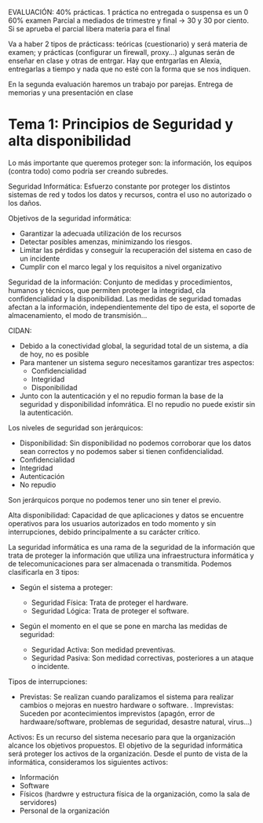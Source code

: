 EVALUACIÓN:
40% prácticas. 1 práctica no entregada o suspensa es un 0
60% examen
Parcial a mediados de trimestre y final -> 30 y 30 por ciento. Si se aprueba el parcial libera materia para el final

Va a haber 2 tipos de prácticass: teóricas (cuestionario) y será materia de examen; y prácticas (configurar un firewall, proxy...) algunas serán de enseñar en clase y otras de entrgar. Hay que entrgarlas en Alexia, entregarlas a tiempo y nada que no esté con la forma que se nos indiquen.

En la segunda evaluación haremos un trabajo por parejas. Entrega de memorias y una presentación en clase

# Tema 1: Principios de Seguridad y alta disponibilidad

Lo más importante que queremos proteger son: la información, los equipos (contra todo) como podría ser creando subredes.

Seguridad Informática: Esfuerzo constante por proteger los distintos sistemas de red y todos los datos y recursos, contra el uso no autorizado o los daños.

Objetivos de la seguridad informática:  
- Garantizar la adecuada utilización de los recursos
- Detectar posibles amenzas, minimizando los riesgos.
- Limitar las pérdidas y conseguir la recuperación del sistema en caso de un incidente
- Cumplir con el marco legal y los requisitos a nivel organizativo

Seguridad de la información: Conjunto de medidas y procedimientos, humanos y técnicos, que permiten proteger la integridad, cla confidencialidad y la disponibilidad. Las medidas de seguridad tomadas afectan a la información, independientemente del tipo de esta, el soporte de almacenamiento, el modo de transmisión...

CIDAN:
- Debido a la conectividad global, la seguridad total de un sistema, a día de hoy, no es posible
- Para mantener un sistema seguro necesitamos garantizar tres aspectos:
    - Confidencialidad
    - Integridad
    - Disponibilidad
- Junto con la autenticación y el no repudio forman la base de la seguridad y disponibilidad infomrática. El no repudio no puede existir sin la autenticación.

Los niveles de seguridad son jerárquicos:
- Disponibilidad: Sin disponibilidad no podemos corroborar que los datos sean correctos y no podemos saber si tienen confidencialidad.
- Confidencialidad
- Integridad
- Autenticación
- No repudio

Son jerárquicos porque no podemos tener uno sin tener el previo.

Alta disponibilidad: Capacidad de que aplicaciones y datos se encuentre operativos para los usuarios autorizados en todo momento y sin interrupciones, debido principalmente a su carácter crítico.

La seguridad informática es una rama de la seguridad de la información que trata de proteger la información que utiliza una infraestructura informática y de telecomunicaciones para ser almacenada o transmitida. Podemos clasificarla en 3 tipos:
- Según el sistema a proteger:
    - Seguridad Física: Trata de proteger el hardware.
    - Seguridad Lógica: Trata de proteger el software.

- Según el momento en el que se pone en marcha las medidas de seguridad:
    - Seguridad Activa: Son medidad preventivas.
    - Seguridad Pasiva: Son medidad correctivas, posteriores a un ataque o incidente.

Tipos de interrupciones:
- Previstas: Se realizan cuando paralizamos el sistema para realizar cambios o mejoras en nuestro hardware o software.
. Imprevistas: Suceden por acontecimientos imprevistos (apagón, error de hardwaare/software, problemas de seguridad, desastre natural, virus...)

Activos: Es un recurso del sistema necesario para que la organización alcance los objetivos propuestos. El objetivo de la seguridad informática será proteger los activos de la organización. Desde el punto de vista de la informática, consideramos los siguientes activos:
- Información
- Software
- Físicos (hardwre y estructura física de la organización, como la sala de servidores)
- Personal de la organización